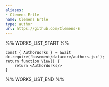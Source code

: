 ```yaml
---
aliases:
- Clemens Ertle
name: Clemens Ertle
type: author
url: https://github.com/Clemens-E
---
```



%% WORKS_LIST_START %%

```datacorejsx
const { AuthorWorks } = await dc.require('basement/datacore/authors.jsx');
return function View() {
    return <AuthorWorks/>
}
```
%% WORKS_LIST_END %%